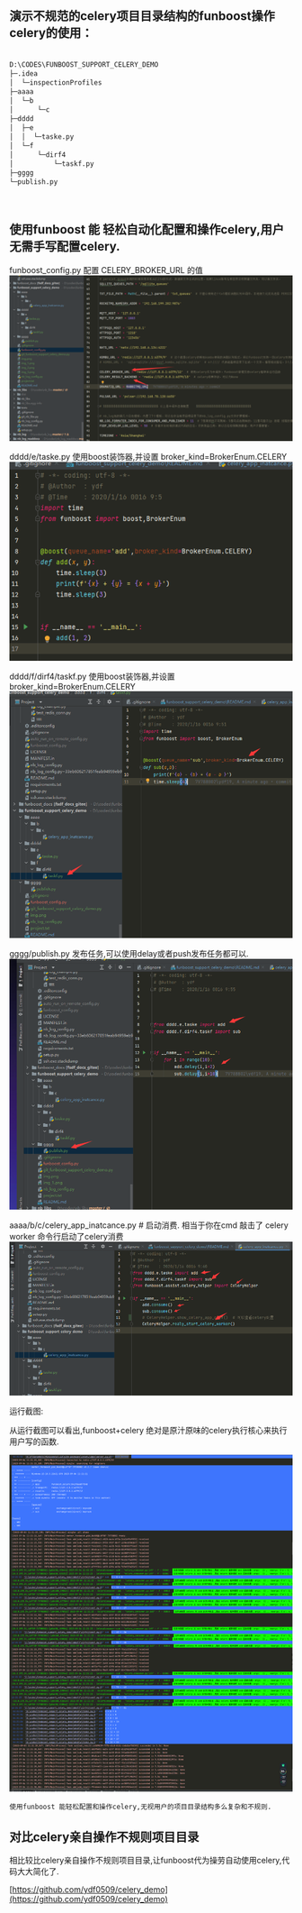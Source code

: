 ## 演示不规范的celery项目目录结构的funboost操作celery的使用：



```

D:\CODES\FUNBOOST_SUPPORT_CELERY_DEMO
├─.idea
│  └─inspectionProfiles
├─aaaa
│  └─b
│      └─c
├─dddd
│  ├─e
│  │  └─taske.py
│  └─f
│      └─dirf4
│          └─taskf.py
├─gggg
└─publish.py

        
```

## 使用funboost 能 轻松自动化配置和操作celery,用户无需手写配置celery.

funboost_config.py  配置 CELERY_BROKER_URL 的值
![img_4.png](img_4.png)

dddd/e/taske.py 使用boost装饰器,并设置 broker_kind=BrokerEnum.CELERY
![img.png](img.png)

dddd/f/dirf4/taskf.py 使用boost装饰器,并设置 broker_kind=BrokerEnum.CELERY
![img_1.png](img_1.png)


gggg/publish.py  发布任务,可以使用delay或者push发布任务都可以.
![img_2.png](img_2.png)


aaaa/b/c/celery_app_inatcance.py  # 启动消费. 相当于你在cmd 敲击了 celery worker 命令行启动了celery消费
![img_3.png](img_3.png)


运行截图:

从运行截图可以看出,funboost+celery 绝对是原汁原味的celery执行核心来执行用户写的函数.

![img_5.png](img_5.png)


```
使用funboost 能轻松配置和操作celery,无视用户的项目目录结构多么复杂和不规则.
```

## 对比celery亲自操作不规则项目目录

相比较比celery亲自操作不规则项目目录,让funboost代为操劳自动使用celery,代码大大简化了.

[https://github.com/ydf0509/celery_demo](https://github.com/ydf0509/celery_demo)







